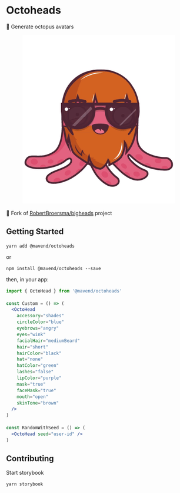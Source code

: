 # Octoheads

🐙 Generate octopus avatars

<p align="center" >
  <img alt="OctoHeads Demo" src="demo/octoheads.gif" />
</p>

🍴 Fork of [RobertBroersma/bigheads](https://github.com/RobertBroersma/bigheads) project

## Getting Started

```shell
yarn add @mavend/octoheads
```

or

```shell
npm install @mavend/octoheads --save
```

then, in your app:

```jsx
import { OctoHead } from '@mavend/octoheads'

const Custom = () => (
  <OctoHead
    accessory="shades"
    circleColor="blue"
    eyebrows="angry"
    eyes="wink"
    facialHair="mediumBeard"
    hair="short"
    hairColor="black"
    hat="none"
    hatColor="green"
    lashes="false"
    lipColor="purple"
    mask="true"
    faceMask="true"
    mouth="open"
    skinTone="brown"
  />
)

const RandomWithSeed = () => (
  <OctoHead seed="user-id" />
)
```

## Contributing

Start storybook

```shell
yarn storybook
```
